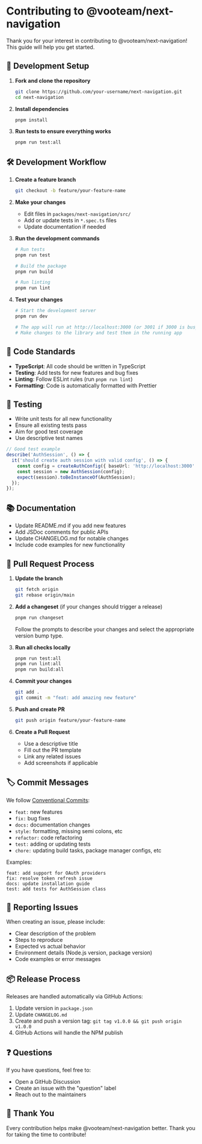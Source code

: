 # Contributing to @vooteam/next-navigation

Thank you for your interest in contributing to @vooteam/next-navigation! This guide will help you get started.

## 🚀 Development Setup

1. **Fork and clone the repository**

   ```bash
   git clone https://github.com/your-username/next-navigation.git
   cd next-navigation
   ```

2. **Install dependencies**

   ```bash
   pnpm install
   ```

3. **Run tests to ensure everything works**
   ```bash
   pnpm run test:all
   ```

## 🛠️ Development Workflow

1. **Create a feature branch**

   ```bash
   git checkout -b feature/your-feature-name
   ```

2. **Make your changes**

   - Edit files in `packages/next-navigation/src/`
   - Add or update tests in `*.spec.ts` files
   - Update documentation if needed

3. **Run the development commands**

   ```bash
   # Run tests
   pnpm run test

   # Build the package
   pnpm run build

   # Run linting
   pnpm run lint
   ```

4. **Test your changes**

   ```bash
   # Start the development server
   pnpm run dev

   # The app will run at http://localhost:3000 (or 3001 if 3000 is busy)
   # Make changes to the library and test them in the running app
   ```

## 📝 Code Standards

- **TypeScript**: All code should be written in TypeScript
- **Testing**: Add tests for new features and bug fixes
- **Linting**: Follow ESLint rules (run `pnpm run lint`)
- **Formatting**: Code is automatically formatted with Prettier

## 🧪 Testing

- Write unit tests for all new functionality
- Ensure all existing tests pass
- Aim for good test coverage
- Use descriptive test names

```typescript
// Good test example
describe('AuthSession', () => {
  it('should create auth session with valid config', () => {
    const config = createAuthConfig({ baseUrl: 'http://localhost:3000' });
    const session = new AuthSession(config);
    expect(session).toBeInstanceOf(AuthSession);
  });
});
```

## 📚 Documentation

- Update README.md if you add new features
- Add JSDoc comments for public APIs
- Update CHANGELOG.md for notable changes
- Include code examples for new functionality

## 🔄 Pull Request Process

1. **Update the branch**

   ```bash
   git fetch origin
   git rebase origin/main
   ```

2. **Add a changeset** (if your changes should trigger a release)

   ```bash
   pnpm run changeset
   ```

   Follow the prompts to describe your changes and select the appropriate version bump type.

3. **Run all checks locally**

   ```bash
   pnpm run test:all
   pnpm run lint:all
   pnpm run build:all
   ```

4. **Commit your changes**

   ```bash
   git add .
   git commit -m "feat: add amazing new feature"
   ```

5. **Push and create PR**

   ```bash
   git push origin feature/your-feature-name
   ```

6. **Create a Pull Request**
   - Use a descriptive title
   - Fill out the PR template
   - Link any related issues
   - Add screenshots if applicable

## 🏷️ Commit Messages

We follow [Conventional Commits](https://www.conventionalcommits.org/):

- `feat:` new features
- `fix:` bug fixes
- `docs:` documentation changes
- `style:` formatting, missing semi colons, etc
- `refactor:` code refactoring
- `test:` adding or updating tests
- `chore:` updating build tasks, package manager configs, etc

Examples:

```
feat: add support for OAuth providers
fix: resolve token refresh issue
docs: update installation guide
test: add tests for AuthSession class
```

## 🐛 Reporting Issues

When creating an issue, please include:

- Clear description of the problem
- Steps to reproduce
- Expected vs actual behavior
- Environment details (Node.js version, package version)
- Code examples or error messages

## 📦 Release Process

Releases are handled automatically via GitHub Actions:

1. Update version in `package.json`
2. Update `CHANGELOG.md`
3. Create and push a version tag: `git tag v1.0.0 && git push origin v1.0.0`
4. GitHub Actions will handle the NPM publish

## ❓ Questions

If you have questions, feel free to:

- Open a GitHub Discussion
- Create an issue with the "question" label
- Reach out to the maintainers

## 🙏 Thank You

Every contribution helps make @vooteam/next-navigation better. Thank you for taking the time to contribute!
